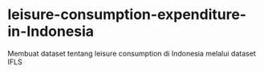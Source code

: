 # leisure-consumption-expenditure-in-Indonesia
Membuat dataset tentang leisure consumption di Indonesia melalui dataset IFLS
